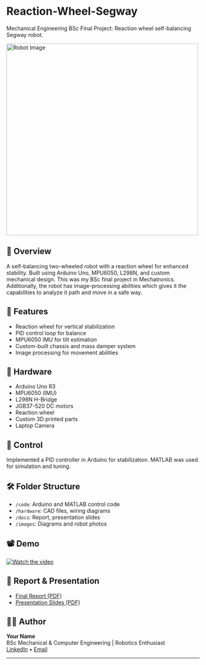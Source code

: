 # Reaction-Wheel-Segway
Mechanical Engineering BSc Final Project: Reaction wheel self-balancing Segway robot.

<img src="images/robot_photo.jpg" width="500" alt="Robot Image"/>

## 📌 Overview
A self-balancing two-wheeled robot with a reaction wheel for enhanced stability. Built using Arduino Uno, MPU6050, L298N, and custom mechanical design. This was my BSc final project in Mechatronics.
Additionally, the robot has image-processing abilities which gives it the capabilities to analyze it path and move in a safe way. 

## 🧠 Features
- Reaction wheel for vertical stabilization
- PID control loop for balance
- MPU6050 IMU for tilt estimation
- Custom-built chassis and mass damper system
- Image processing for movement abilities

## 🔧 Hardware
- Arduino Uno R3
- MPU6050 (IMU)
- L298N H-Bridge
- JGB37-520 DC motors
- Reaction wheel
- Custom 3D printed parts
- Laptop Camera

## 🧠 Control
Implemented a PID controller in Arduino for stabilization. MATLAB was used for simulation and tuning.

## 🛠️ Folder Structure
- `/code`: Arduino and MATLAB control code
- `/hardware`: CAD files, wiring diagrams
- `/docs`: Report, presentation slides
- `/images`: Diagrams and robot photos

## 📽️ Demo
[![Watch the video](images/video_thumb.jpg)](https://youtu.be/your-video-link)

## 📄 Report & Presentation
- [Final Report (PDF)](docs/final-report.pdf)
- [Presentation Slides (PDF)](docs/final-presentation.pdf)

## 🧑‍💻 Author
**Your Name**  
BSc Mechanical & Computer Engineering | Robotics Enthusiast  
[LinkedIn](https://linkedin.com/in/yourprofile) • [Email](mailto:your@email.com)

---


